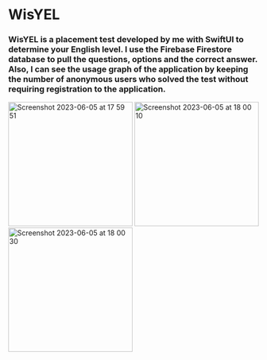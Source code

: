 # WisYEL

### WisYEL is a placement test developed by me with SwiftUI to determine your English level. I use the Firebase Firestore database to pull the questions, options and the correct answer. Also, I can see the usage graph of the application by keeping the number of anonymous users who solved the test without requiring registration to the application.

<img width="250" alt="Screenshot 2023-06-05 at 17 59 51" src="https://github.com/mbuyukplevne/WisYEL/assets/26140577/4c561c52-efab-473a-b2e5-699fe2165d7a">
 <img width="250" alt="Screenshot 2023-06-05 at 18 00 10" src="https://github.com/mbuyukplevne/WisYEL/assets/26140577/86ba6de5-6964-45b4-88fd-3397583159ff">
<img width="250" alt="Screenshot 2023-06-05 at 18 00 30" src="https://github.com/mbuyukplevne/WisYEL/assets/26140577/5a300121-e9f1-4935-87a8-727d2505c4e6">
